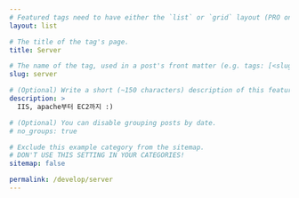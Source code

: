 ```yaml
---
# Featured tags need to have either the `list` or `grid` layout (PRO only).
layout: list

# The title of the tag's page.
title: Server

# The name of the tag, used in a post's front matter (e.g. tags: [<slug>]).
slug: server

# (Optional) Write a short (~150 characters) description of this featured tag.
description: >
  IIS, apache부터 EC2까지 :)

# (Optional) You can disable grouping posts by date.
# no_groups: true

# Exclude this example category from the sitemap.
# DON'T USE THIS SETTING IN YOUR CATEGORIES!
sitemap: false

permalink: /develop/server
---
```

